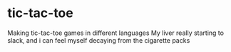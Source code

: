 # tic-tac-toe

Making tic-tac-toe games in different languages
My liver really starting to slack, and i can feel myself decaying from the cigarette packs
